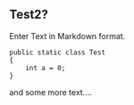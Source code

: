 ## Test2?

Enter Text in Markdown format.

	public static class Test
	{
		int a = 0;
	}

and some more text....